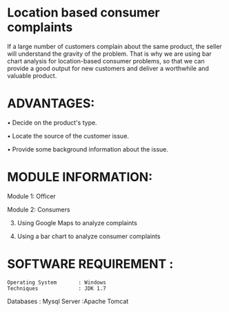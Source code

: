 
# Location based consumer complaints

If a large number of customers complain about the same product, the seller will understand the gravity of the problem. That is why we are using bar chart analysis for location-based consumer problems, so that we can provide a good output for new customers and deliver a worthwhile and valuable product.

# ADVANTAGES:

• Decide on the product's type.

• Locate the source of the customer issue.

• Provide some background information about the issue.

# MODULE INFORMATION:

Module 1: Officer

Module 2: Consumers

3. Using Google Maps to analyze complaints

4. Using a bar chart to analyze consumer complaints


# SOFTWARE REQUIREMENT :

	Operating System       : Windows  
	Techniques             : JDK 1.7
  Databases              : Mysql
	Server		             :Apache Tomcat



